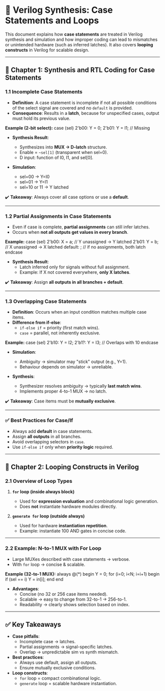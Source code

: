 # 🧮 Verilog Synthesis: Case Statements and Loops

This document explains how **case statements** are treated in Verilog synthesis and simulation and how improper coding can lead to mismatches or unintended hardware (such as inferred latches). It also covers **looping constructs** in Verilog for scalable design.

---

## 📖 Chapter 1: Synthesis and RTL Coding for Case Statements

### 1.1 Incomplete Case Statements
- **Definition**: A case statement is incomplete if not all possible conditions of the select signal are covered and no `default` is provided.  
- **Consequence**: Results in a **latch**, because for unspecified cases, output must hold its previous value.  

**Example (2-bit select):**
case (sel)
2'b00: Y =
0; 2'b01: Y
= I1; // Missing

- **Synthesis Result**:  
  - Synthesizes into **MUX → D-latch** structure.  
  - Enable = `~sel[1]` (transparent when sel=0).  
  - D input: function of I0, I1, and sel[0].  

- **Simulation**:  
  - sel=00 → Y=I0  
  - sel=01 → Y=I1  
  - sel=10 or 11 → Y latched  

✔️ **Takeaway**: Always cover all case options or use a **default**.

---

### 1.2 Partial Assignments in Case Statements
- Even if case is complete, **partial assignments** can still infer latches.  
- Occurs when **not all outputs get values in every branch**.  

**Example:**
case (sel)
2'b00: X = a; // Y unassigned → Y latched
2'b01: Y = b; // X unassigned → X latched
default: ; // if no assignments, both latch
endcase


- **Synthesis Result**:  
  - Latch inferred only for signals without full assignment.  
  - Example: If X not covered everywhere, **only X latches**.  

✔️ **Takeaway**: Assign **all outputs in all branches + default**.

---

### 1.3 Overlapping Case Statements
- **Definition**: Occurs when an input condition matches multiple case items.  
- **Difference from if-else**:  
  - `if-else if` = priority (first match wins).  
  - `case` = parallel, not inherently exclusive.  

**Example:**
case (sel)
2'b10: Y = I2;
2'b1?: Y = I3; // Overlaps with 10
endcase

- **Simulation**:  
  - Ambiguity → simulator may "stick" output (e.g., Y=1).  
  - Behaviour depends on simulator → unreliable.  

- **Synthesis**:  
  - Synthesizer resolves ambiguity → typically **last match wins**.  
  - Implements proper 4-to-1 MUX → no latch.  

✔️ **Takeaway**: Case items must be **mutually exclusive**.

---

### ✅ Best Practices for Case/If
- Always add **default** in case statements.  
- Assign **all outputs** in all branches.  
- Avoid overlapping selectors in `case`.  
- Use `if-else if` only when **priority logic** required.  

---

## 📖 Chapter 2: Looping Constructs in Verilog

### 2.1 Overview of Loop Types
1. **`for` loop (inside always block)**  
   - Used for **expression evaluation** and combinational logic generation.  
   - Does **not** instantiate hardware modules directly.  

2. **`generate for` loop (outside always)**  
   - Used for hardware **instantiation repetition**.  
   - Example: instantiate 100 AND gates in concise code.  

---

### 2.2 Example: N-to-1 MUX with For Loop
- Large MUXes described with case statements → verbose.  
- With `for` loop → concise & scalable.  

**Example (32-to-1 MUX):**
always @(*) begin
Y = 0;
for (i=0; i<N; i=i+1) begin
if (sel == i)
Y = in[i];
end
end

- **Advantages**:  
  - Concise (no 32 or 256 case items needed).  
  - Scalable → easy to change from 32-to-1 → 256-to-1.  
  - Readability → clearly shows selection based on index.

---

## ✅ Key Takeaways
- **Case pitfalls**:
  - Incomplete case → latches.  
  - Partial assignments → signal-specific latches.  
  - Overlap → unpredictable sim vs synth mismatch.  
- **Best practices**:
  - Always use default, assign all outputs.  
  - Ensure mutually exclusive conditions.  
- **Loop constructs**:
  - `for` loop = compact combinational logic.  
  - `generate` loop = scalable hardware instantiation.  

